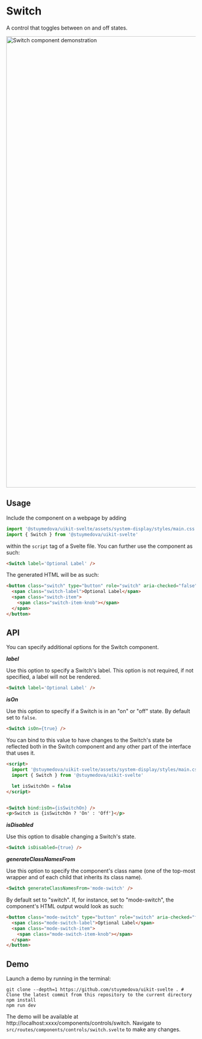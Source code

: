 # Switch

A control that toggles between on and off states.

<img width="1198" alt="Switch component demonstration" src="https://user-images.githubusercontent.com/53351370/169700774-e618f220-33c6-4786-aa4f-ccdd5a80482f.png">

## Usage

Include the component on a webpage by adding
```js
import '@stuymedova/uikit-svelte/assets/system-display/styles/main.css' // Optional, alternatively use a custom stylesheet
import { Switch } from '@stuymedova/uikit-svelte'
```
within the `script` tag of a Svelte file. You can further use the component as such:

```html
<Switch label='Optional Label' />
```

The generated HTML will be as such:

```html
<button class="switch" type="button" role="switch" aria-checked="false" aria-disabled="false">
  <span class="switch-label">Optional Label</span>
  <span class="switch-item">
    <span class="switch-item-knob"></span>
  </span>
</button>
```

## API

You can specify additional options for the Switch component.

***label***

Use this option to specify a Switch's label. This option is not required, if not specified, a label will not be rendered.

```html
<Switch label='Optional Label' />
```

***isOn***

Use this option to specify if a Switch is in an "on" or "off" state. By default set to `false`.

```html
<Switch isOn={true} />
```

You can bind to this value to have changes to the Switch's state be reflected both in the Switch component and any other part of the interface that uses it.

```html
<script>
  import '@stuymedova/uikit-svelte/assets/system-display/styles/main.css'
  import { Switch } from '@stuymedova/uikit-svelte'

  let isSwitchOn = false
</script>


<Switch bind:isOn={isSwitchOn} />
<p>Switch is {isSwitchOn ? 'On' : 'Off'}</p>
```

***isDisabled***

Use this option to disable changing a Switch's state.

```html
<Switch isDisabled={true} />
```

***generateClassNamesFrom***

Use this option to specify the component's class name (one of the top-most wrapper and of each child that inherits its class name).

```html
<Switch generateClassNamesFrom='mode-switch' />
```

By default set to "switch". If, for instance, set to "mode-switch", the component's HTML output would look as such:

```html
<button class="mode-switch" type="button" role="switch" aria-checked="false" aria-disabled="false">
  <span class="mode-switch-label">Optional Label</span>
  <span class="mode-switch-item">
    <span class="mode-switch-item-knob"></span>
  </span>
</button>
```


## Demo

Launch a demo by running in the terminal:

```shell
git clone --depth=1 https://github.com/stuymedova/uikit-svelte . # Clone the latest commit from this repository to the current directory
npm install
npm run dev
```

The demo will be available at http://localhost:xxxx/components/controls/switch. Navigate to `src/routes/components/controls/switch.svelte` to make any changes.